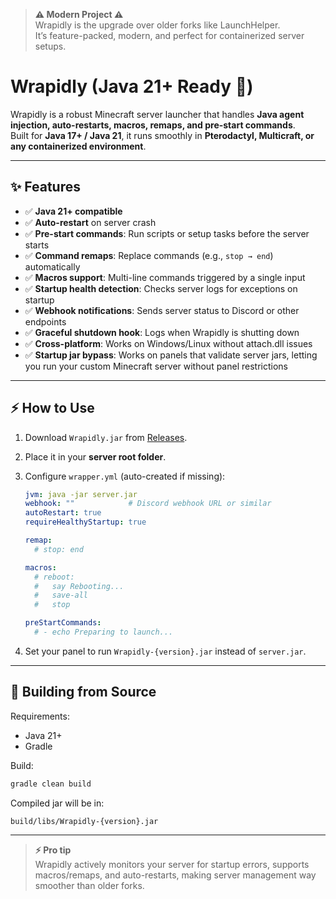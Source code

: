 > **⚠ Modern Project ⚠**  
>Wrapidly is the upgrade over older forks like LaunchHelper.  
>It’s feature-packed, modern, and perfect for containerized server setups.

# Wrapidly (Java 21+ Ready 🚀)

Wrapidly is a robust Minecraft server launcher that handles **Java agent injection, auto-restarts, macros, remaps, and pre-start commands**.  
Built for **Java 17+ / Java 21**, it runs smoothly in **Pterodactyl, Multicraft, or any containerized environment**.

---

## ✨ Features
- ✅ **Java 21+ compatible**  
- ✅ **Auto-restart** on server crash  
- ✅ **Pre-start commands**: Run scripts or setup tasks before the server starts  
- ✅ **Command remaps**: Replace commands (e.g., `stop → end`) automatically  
- ✅ **Macros support**: Multi-line commands triggered by a single input  
- ✅ **Startup health detection**: Checks server logs for exceptions on startup  
- ✅ **Webhook notifications**: Sends server status to Discord or other endpoints  
- ✅ **Graceful shutdown hook**: Logs when Wrapidly is shutting down  
- ✅ **Cross-platform**: Works on Windows/Linux without attach.dll issues
- ✅ **Startup jar bypass**: Works on panels that validate server jars, letting you run your custom Minecraft server without panel restrictions

---

## ⚡ How to Use

1. Download `Wrapidly.jar` from [Releases](../../releases).  

2. Place it in your **server root folder**.  

3. Configure `wrapper.yml` (auto-created if missing):

   ```yaml
   jvm: java -jar server.jar
   webhook: ""            # Discord webhook URL or similar
   autoRestart: true
   requireHealthyStartup: true

   remap:
     # stop: end

   macros:
     # reboot:
     #   say Rebooting...
     #   save-all
     #   stop

   preStartCommands:
     # - echo Preparing to launch...
   ```

4. Set your panel to run `Wrapidly-{version}.jar` instead of `server.jar`.

---

## 🔧 Building from Source

Requirements:

* Java 21+
* Gradle

Build:

```bash
gradle clean build
```

Compiled jar will be in:

```
build/libs/Wrapidly-{version}.jar
```

---

>**⚡ Pro tip**  
>Wrapidly actively monitors your server for startup errors, supports macros/remaps, and auto-restarts, making server management way smoother than older forks.
